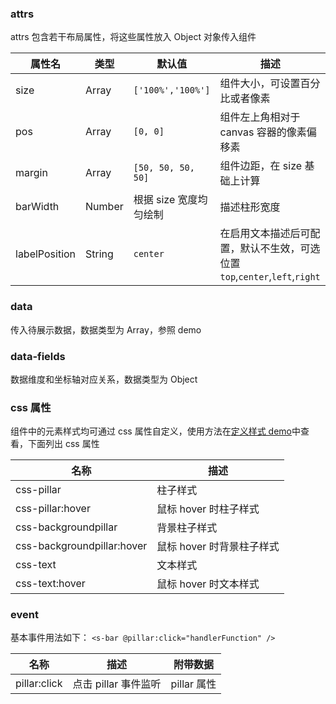 ### attrs

attrs 包含若干布局属性，将这些属性放入 Object 对象传入组件

| 属性名        | 类型   | 默认值                 | 描述                                                                      |
| ------------- | ------ | ---------------------- | ------------------------------------------------------------------------- |
| size          | Array  | `['100%','100%']`      | 组件大小，可设置百分比或者像素                                            |
| pos           | Array  | `[0, 0]`               | 组件左上角相对于 canvas 容器的像素偏移素                                  |
| margin        | Array  | `[50, 50, 50, 50]`     | 组件边距，在 size 基础上计算                                              |
| barWidth      | Number | 根据 size 宽度均匀绘制 | 描述柱形宽度                                                              |
| labelPosition | String | `center`               | 在启用文本描述后可配置，默认不生效，可选位置`top`,`center`,`left`,`right` |

### data

传入待展示数据，数据类型为 Array，参照 demo

### data-fields

数据维度和坐标轴对应关系，数据类型为 Object

### css 属性

组件中的元素样式均可通过 css 属性自定义，使用方法在[定义样式 demo](#/demo/bar/style)中查看，下面列出 css 属性

| 名称                       | 描述                      |
| -------------------------- | ------------------------- |
| css-pillar                 | 柱子样式                  |
| css-pillar:hover           | 鼠标 hover 时柱子样式     |
| css-backgroundpillar       | 背景柱子样式              |
| css-backgroundpillar:hover | 鼠标 hover 时背景柱子样式 |
| css-text                   | 文本样式                  |
| css-text:hover             | 鼠标 hover 时文本样式     |

### event

基本事件用法如下：
`<s-bar @pillar:click="handlerFunction" />`

| 名称         | 描述                 | 附带数据    |
| ------------ | -------------------- | ----------- |
| pillar:click | 点击 pillar 事件监听 | pillar 属性 |
